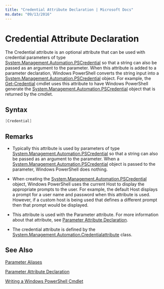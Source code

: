 ```yaml
---
title: "Credential Attribute Declaration | Microsoft Docs"
ms.date: "09/13/2016"
---
```

# Credential Attribute Declaration

The Credential attribute is an optional attribute that can be used with credential parameters of type [System.Management.Automation.PSCredential](/dotnet/api/System.Management.Automation.PSCredential) so that a string can also be passed as an argument to the parameter. When this attribute is added to a parameter declaration, Windows PowerShell converts the string input into a [System.Management.Automation.PSCredential](/dotnet/api/System.Management.Automation.PSCredential) object. For example, the [Get-Credential](/powershell/module/Microsoft.PowerShell.Security/Get-Credential) cmdlet uses this attribute to have Windows PowerShell generate the [System.Management.Automation.PSCredential](/dotnet/api/System.Management.Automation.PSCredential) object that is returned by the cmdlet.

## Syntax

```csharp
[Credential]
```

## Remarks

- Typically this attribute is used by parameters of type [System.Management.Automation.PSCredential](/dotnet/api/System.Management.Automation.PSCredential) so that a string can also be passed as an argument to the parameter. When a [System.Management.Automation.PSCredential](/dotnet/api/System.Management.Automation.PSCredential) object is passed to the parameter, Windows PowerShell does nothing.

- When creating the [System.Management.Automation.PSCredential](/dotnet/api/System.Management.Automation.PSCredential) object, Windows PowerShell uses the current Host to display the appropriate prompts to the user. For example, the default Host displays a prompt for a user name and password when this attribute is used. However, if a custom host is being used that defines a different prompt then that prompt would be displayed.

- This attribute is used with the Parameter attribute. For more information about that attribute, see [Parameter Attribute Declaration](./parameter-attribute-declaration.md).

- The credential attribute is defined by the [System.Management.Automation.Credentialattribute](/dotnet/api/System.Management.Automation.CredentialAttribute) class.

## See Also

[Parameter Aliases](./parameter-aliases.md)

[Parameter Attribute Declaration](./parameter-attribute-declaration.md)

[Writing a Windows PowerShell Cmdlet](./writing-a-windows-powershell-cmdlet.md)
